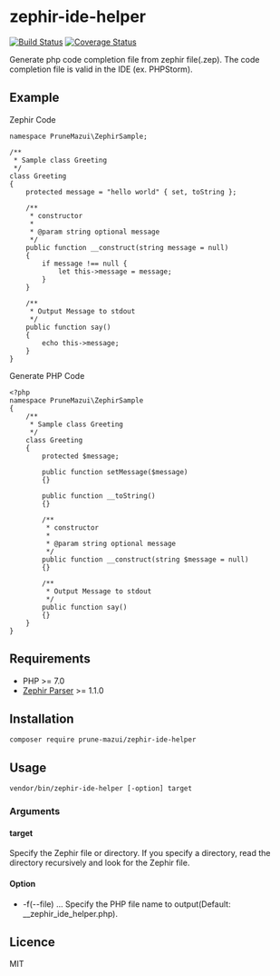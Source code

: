 zephir-ide-helper
===

[![Build Status](https://travis-ci.org/PruneMazui/zephir-ide-helper.svg?branch=master)](https://travis-ci.org/PruneMazui/zephir-ide-helper)
[![Coverage Status](https://coveralls.io/repos/github/PruneMazui/zephir-ide-helper/badge.svg?branch=master)](https://coveralls.io/github/PruneMazui/zephir-ide-helper?branch=master)

Generate php code completion file from zephir file(.zep).
The code completion file is valid in the IDE (ex. PHPStorm).


## Example

Zephir Code

```
namespace PruneMazui\ZephirSample;

/**
 * Sample class Greeting
 */
class Greeting
{
    protected message = "hello world" { set, toString };

    /**
     * constructor
     *
     * @param string optional message
     */
    public function __construct(string message = null)
    {
        if message !== null {
            let this->message = message;
        }
    }

    /**
     * Output Message to stdout
     */
    public function say()
    {
        echo this->message;
    }
}
```

Generate PHP Code

```
<?php
namespace PruneMazui\ZephirSample
{
    /**
     * Sample class Greeting
     */
    class Greeting
    {
        protected $message;

        public function setMessage($message)
        {}

        public function __toString()
        {}

        /**
         * constructor
         *
         * @param string optional message
         */
        public function __construct(string $message = null)
        {}

        /**
         * Output Message to stdout
         */
        public function say()
        {}
    }
}
```

## Requirements

* PHP >= 7.0
* [Zephir Parser](https://github.com/phalcon/php-zephir-parser) >= 1.1.0

## Installation

```
composer require prune-mazui/zephir-ide-helper
```

## Usage

```
vendor/bin/zephir-ide-helper [-option] target
```

### Arguments

#### target

Specify the Zephir file or directory.
If you specify a directory, read the directory recursively and look for the Zephir file.

#### Option

* -f(--file) ... Specify the PHP file name to output(Default: \_\_zephir\_ide\_helper.php).


## Licence

MIT

